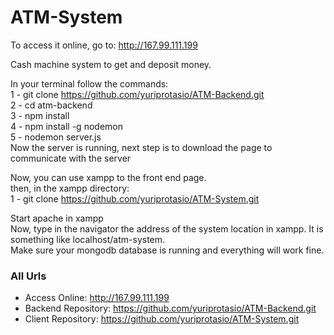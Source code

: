 # ATM-System
To access it online, go to: http://167.99.111.199

Cash machine system to get and deposit money.

In your terminal follow the commands: <br>
1 - git clone https://github.com/yuriprotasio/ATM-Backend.git <br>
2 - cd atm-backend <br>
3 - npm install <br>
4 - npm install -g nodemon <br>
5 - nodemon server.js <br>
Now the server is running, next step is to download the page to communicate with the server <br>

Now, you can use xampp to the front end page. <br>
then, in the xampp directory: <br>
1 - git clone https://github.com/yuriprotasio/ATM-System.git <br>

Start apache in xampp<br>
Now, type in the navigator the address of the system location in xampp. It is something like localhost/atm-system. <br>
Make sure your mongodb database is running and everything will work fine.

### All Urls
- Access Online: http://167.99.111.199
- Backend Repository: https://github.com/yuriprotasio/ATM-Backend.git
- Client Repository: https://github.com/yuriprotasio/ATM-System.git
